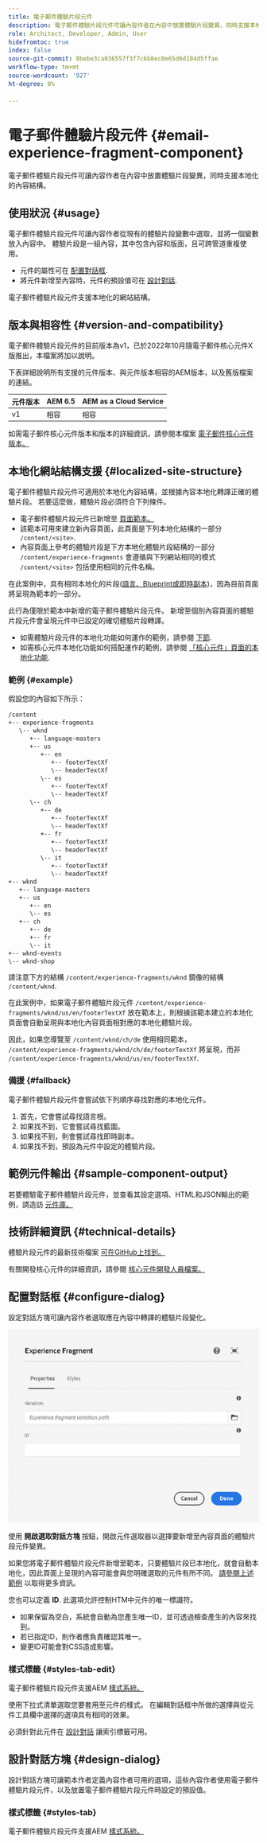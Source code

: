```yaml
---
title: 電子郵件體驗片段元件
description: 電子郵件體驗片段元件可讓內容作者在內容中放置體驗片段變異，同時支援本地化的內容結構。
role: Architect, Developer, Admin, User
hidefromtoc: true
index: false
source-git-commit: 8bebe3ca036557f3f7c6b8ec0e65d6d104d5ffae
workflow-type: tm+mt
source-wordcount: '927'
ht-degree: 0%

---
```



# 電子郵件體驗片段元件 {#email-experience-fragment-component}

電子郵件體驗片段元件可讓內容作者在內容中放置體驗片段變異，同時支援本地化的內容結構。

## 使用狀況 {#usage}

電子郵件體驗片段元件可讓內容作者從現有的體驗片段變數中選取，並將一個變數放入內容中。 體驗片段是一組內容，其中包含內容和版面，且可跨管道重複使用。

* 元件的屬性可在 [配置對話框](#configure-dialog).
* 將元件新增至內容時，元件的預設值可在 [設計對話](#design-dialog).

電子郵件體驗片段元件支援本地化的網站結構。

## 版本與相容性 {#version-and-compatibility}

電子郵件體驗片段元件的目前版本為v1，已於2022年10月隨電子郵件核心元件X版推出，本檔案將加以說明。

下表詳細說明所有支援的元件版本、與元件版本相容的AEM版本，以及舊版檔案的連結。

| 元件版本 | AEM 6.5 | AEM as a Cloud Service  |
|---|---|---|
| v1 | 相容 | 相容 |

如需電子郵件核心元件版本和版本的詳細資訊，請參閱本檔案 [電子郵件核心元件版本。](/help/email/versions.md)

## 本地化網站結構支援 {#localized-site-structure}

電子郵件體驗片段元件可適用於本地化內容結構，並根據內容本地化轉譯正確的體驗片段。 若要這麼做，體驗片段必須符合下列條件。

* 電子郵件體驗片段元件已新增至 [頁面範本。](https://experienceleague.adobe.com/docs/experience-manager-cloud-service/content/sites/authoring/features/templates.html)
* 該範本可用來建立新內容頁面，此頁面是下列本地化結構的一部分 `/content/<site>`.
* 內容頁面上參考的體驗片段是下方本地化體驗片段結構的一部分 `/content/experience-fragments` 會遵循與下列網站相同的模式 `/content/<site>` 包括使用相同的元件名稱。

在此案例中，具有相同本地化的片段([語言、Blueprint或即時副本](https://experienceleague.adobe.com/docs/experience-manager-cloud-service/content/sites/administering/reusing-content/msm-and-translation.html))，因為目前頁面將呈現為範本的一部分。

此行為僅限於範本中新增的電子郵件體驗片段元件。 新增至個別內容頁面的體驗片段元件會呈現元件中已設定的確切體驗片段轉譯。

* 如需體驗片段元件的本地化功能如何運作的範例，請參閱 [下節](#example).
* 如需核心元件本地化功能如何搭配運作的範例，請參閱 [「核心元件」頁面的本地化功能](/help/get-started/localization.md).

### 範例 {#example}

假設您的內容如下所示：

```
/content
+-- experience-fragments
   \-- wknd
      +-- language-masters
      +-- us
         +-- en
            +-- footerTextXf
            \-- headerTextXf
         \-- es
            +-- footerTextXf
            \-- headerTextXf
      \-- ch
         +-- de
            +-- footerTextXf
            \-- headerTextXf
         +-- fr
            +-- footerTextXf
            \-- headerTextXf
         \-- it
            +-- footerTextXf
            \-- headerTextXf
+-- wknd
   +-- language-masters
   +-- us
      +-- en
      \-- es
   +-- ch
      +-- de
      +-- fr
      \-- it
+-- wknd-events
\-- wknd-shop
```

請注意下方的結構 `/content/experience-fragments/wknd` 鏡像的結構 `/content/wknd`.

在此案例中，如果電子郵件體驗片段元件 `/content/experience-fragments/wknd/us/en/footerTextXf` 放在範本上，則根據該範本建立的本地化頁面會自動呈現與本地化內容頁面相對應的本地化體驗片段。

因此，如果您導覽至 `/content/wknd/ch/de` 使用相同範本， `/content/experience-fragments/wknd/ch/de/footerTextXf` 將呈現，而非 `/content/experience-fragments/wknd/us/en/footerTextXf`.

### 備援 {#fallback}

電子郵件體驗片段元件會嘗試依下列順序尋找對應的本地化元件。

1. 首先，它會嘗試尋找語言根。
1. 如果找不到，它會嘗試尋找藍圖。
1. 如果找不到，則會嘗試尋找即時副本。
1. 如果找不到，預設為元件中設定的體驗片段。

## 範例元件輸出 {#sample-component-output}

若要體驗電子郵件體驗片段元件，並查看其設定選項、HTML和JSON輸出的範例，請造訪 [元件庫。](https://adobe.com/go/aem_cmp_library_email_xf)

## 技術詳細資訊 {#technical-details}

體驗片段元件的最新技術檔案 [可在GitHub上找到。](https://adobe.com/go/aem_cmp_email_tech_xf_v1)

有關開發核心元件的詳細資訊，請參閱 [核心元件開發人員檔案。](/help/developing/overview.md)

## 配置對話框 {#configure-dialog}

設定對話方塊可讓內容作者選取應在內容中轉譯的體驗片段變化。

![電子郵件體驗片段元件的編輯對話方塊](/help/email/assets/email-experience-fragment-edit.png)

使用 **開啟選取對話方塊** 按鈕，開啟元件選取器以選擇要新增至內容頁面的體驗片段元件變異。

如果您將電子郵件體驗片段元件新增至範本，只要體驗片段已本地化，就會自動本地化，因此頁面上呈現的內容可能會與您明確選取的元件有所不同。 [請參閱上述範例](#example) 以取得更多資訊。

您也可以定義 **ID**. 此選項允許控制HTM中元件的唯一標識符。

* 如果保留為空白，系統會自動為您產生唯一ID，並可透過檢查產生的內容來找到。
* 若已指定ID，則作者應負責確認其唯一。
* 變更ID可能會對CSS造成影響。

### 樣式標籤 {#styles-tab-edit}

電子郵件體驗片段元件支援AEM [樣式系統。](/help/get-started/authoring.md#component-styling)

使用下拉式清單選取您要套用至元件的樣式。 在編輯對話框中所做的選擇與從元件工具欄中選擇的選項具有相同的效果。

必須針對此元件在 [設計對話](#design-dialog) 讓索引標籤可用。

## 設計對話方塊 {#design-dialog}

設計對話方塊可讓範本作者定義內容作者可用的選項，這些內容作者使用電子郵件體驗片段元件，以及放置電子郵件體驗片段元件時設定的預設值。

### 樣式標籤 {#styles-tab}

電子郵件體驗片段元件支援AEM [樣式系統。](/help/get-started/authoring.md#component-styling)

